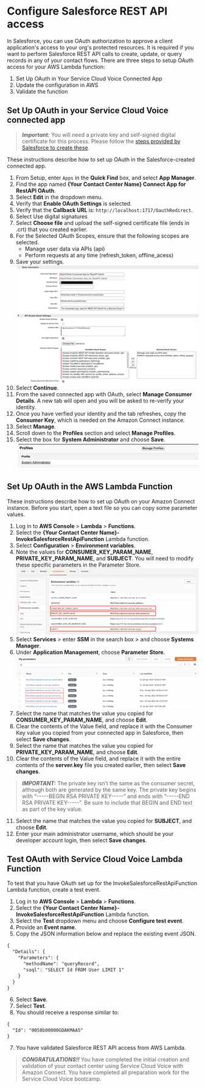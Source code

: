 # Configure Salesforce REST API access

In Salesforce, you can use OAuth authorization to approve a client application's access to your org's protected resources. It is required if you want to perform Salesforce REST API calls to create, update, or query records in any of your contact flows. There are three steps to setup OAuth access for your AWS Lambda function:

1.  Set Up OAuth in Your Service Cloud Voice Connected App
1.  Update the configuration in AWS
1.  Validate the function

## Set Up OAuth in your Service Cloud Voice connected app
> **_Important:_** You will need a private key and self-signed digital certificate for this process. Please follow the [steps provided by Salesforce to create these](https://developer.salesforce.com/docs/atlas.en-us.238.0.sfdx_dev.meta/sfdx_dev/sfdx_dev_auth_key_and_cert.htm).

These instructions describe how to set up OAuth in the Salesforce-created connected app.
1.  From Setup, enter `Apps` in the **Quick Find** box, and select **App Manager**.
1.  Find the app named **{Your Contact Center Name} Connect App for RestAPI OAuth**.
1.  Select **Edit** in the dropdown menu.
1.  Verify that **Enable OAuth Settings** is selected.
1.  Verify that the **Callback URL** is: `http://localhost:1717/OauthRedirect`.
1.  Select Use digital signatures
1.  Select **Choose file** and upload the self-signed certificate file (ends in .crt) that you created earlier.
1.  For the Selected OAuth Scopes, ensure that the following scopes are selected.
    *  Manage user data via APIs (api)
    *  Perform requests at any time (refresh_token, offline_acess)
1.  Save your settings. ![Edited Connected App](/static/01/connected_app_edit.png)
1.  Select **Continue**.
1.  From the saved connected app with OAuth, select **Manage Consumer Details**. A new tab will open and you will be asked to re-verify your identity.
1.  Once you have verfied your identity and the tab refreshes, copy the **Consumer Key**, which is needed on the Amazon Connect instance.
1.  Select **Manage**.
1.  Scroll down to the **Profiles** section and select **Manage Profiles**.
1.  Select the box for **System Administrator** and choose **Save**. ![Allowed profiles for the connected app.](/static/01/connected_app_profiles.png)

## Set Up OAuth in the AWS Lambda Function
These instructions describe how to set up OAuth on your Amazon Connect instance. Before you start, open a text file so you can copy some parameter values.
1.  Log in to **AWS Console** > **Lambda** > **Functions**.
1.  Select the **{Your Contact Center Name}-InvokeSalesforceRestApiFunction** Lambda function.
1.  Select **Configuration** > **Environment variables**.
1.  Note the values for **CONSUMER_KEY_PARAM_NAME**, **PRIVATE_KEY_PARAM_NAME**, and **SUBJECT**. You will need to modify these specific parameters in the Parameter Store.  ![Environment Variables](/static/01/environment_variables.png)
1.  Select **Services** > enter **SSM** in the search box > and choose **Systems Manager**.
1.  Under **Application Management**, choose **Parameter Store**. ![Parameter Store](/static/01/parameter_store.png)
1.  Select the name that matches the value you copied for **CONSUMER_KEY_PARAM_NAME**, and choose **Edit**.
1.  Clear the contents of the Value field, and replace it with the Consumer Key value you copied from your connected app in Salesforce, then select **Save changes**.
1.  Select the name that matches the value you copied for **PRIVATE_KEY_PARAM_NAME**, and choose **Edit**.
1.  Clear the contents of the Value field, and replace it with the entire contents of the **server.key** file you created earlier, then select **Save changes**.
> **_IMPORTANT:_** The private key isn’t the same as the consumer secret, although both are generated by the same key. The private key begins with “-----BEGIN RSA PRIVATE KEY-----” and ends with “-----END RSA PRIVATE KEY-----”. Be sure to include that BEGIN and END text as part of the key value.

11.  Select the name that matches the value you copied for **SUBJECT**, and choose **Edit**.
11.  Enter your main administrator username, which should be your developer account login, then select **Save changes**.

## Test OAuth with Service Cloud Voice Lambda Function
To test that you have OAuth set up for the InvokeSalesforceRestApiFunction Lambda function, create a test event.
1.  Log in to **AWS Console** > **Lambda** > **Functions**.
1.  Select the **{Your Contact Center Name}-InvokeSalesforceRestApiFunction** Lambda function.
1.  Select the **Test** dropdown menu and choose **Configure test event**.
1.  Provide an **Event name**.
1.  Copy the JSON information below and replace the existing event JSON. 
```
{
  "Details": {
    "Parameters": {
      "methodName": "queryRecord",
      "soql": "SELECT Id FROM User LIMIT 1"
    }
  }
}
```
6.  Select **Save**.
6.  Select **Test**.
6.  You should receive a response similar to:
```
{
  "Id": "0058b00000GDAKMAA5"
}
```
7. You have validated Salesforce REST API access from AWS Lambda.

> **_CONGRATULATIONS!!_** You have completed the initial creation and validation of your contact center using Service Cloud Voice with Amazon Connect.
>  You have completed all preparation work for the Service Cloud Voice bootcamp.
